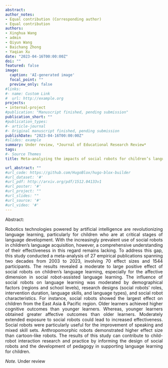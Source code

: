 ```yaml
---
abstract: 
author_notes:
- Equal contribution (Corresponding author)
- Equal contribution 
authors:
- Xinghua Wang
- admin
- Qiyun Wang
- Baichang Zhong
- Yaqian Xu
date: "2023-04-16T00:00:00Z"
doi: ""
featured: false
image:
  caption: 'AI-generated image'
  focal_point: ""
  preview_only: false
#links:
#- name: Custom Link
#  url: http://example.org
projects:
- internal-project
#publication: "Manuscript finished, pending submission"
publication_short: ""
#publication_types:
#- article-journal
#- Original manuscript finished, pending submission
publishDate: "2023-04-16T00:00:00Z"
#slides: example
summary: Under review, *Journal of Educational Research Review*
tags:
#- Source Themes
title: Meta–analyzing the impacts of social robots for children’s language development Insights from two decades of research from 2003 to 2023

url_abstract: ""
#url_code: https://github.com/HugoBlox/hugo-blox-builder
#url_dataset: '#'
#url_pdf: http://arxiv.org/pdf/1512.04133v1
#url_poster: '#'
#url_project: ""
#url_slides: ""
#url_source: '#'
#url_video: '#'
---
```

Abstract:<p align="justify">Robotics technologies powered by artificial intelligence are revolutionizing language learning, particularly for children who are at critical stages of language development. With the increasingly prevalent use of social robots in children’s language acquisition, however, a comprehensive understanding of their effectiveness in this regard remains lacking. To address this gap, this study conducted a meta-analysis of 27 empirical publications spanning two decades from 2003 to 2023, involving 70 effect sizes and 1544 participants. The results revealed a moderate to large positive effect of social robots on children’s language learning, especially for the affective dimension in social robot-assisted language learning. The influence of social robots on language learning was moderated by demographical factors (regions and school levels), research designs (social robots’ roles, intervention duration, language skills, and language types), and social robot characteristics. For instance, social robots showed the largest effect on children from the East Asia & Pacific region. Older learners achieved higher cognitive outcomes than younger learners. Whereas, younger learners obtained greater affective outcomes than older learners. Moderately extended exposure to social robots could lead to increased effectiveness. Social robots were particularly useful for the improvement of speaking and mixed skill sets. Anthropomorphic robots demonstrated higher effect size than cartoon-like robots. The results of this study can contribute to child-robot interaction research and practice by informing the design of social robots and the development of pedagogy in supporting language learning for children.</p>
*Note.* Under review
